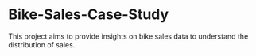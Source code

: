 # Bike-Sales-Case-Study
This project aims to provide insights on bike sales data to understand the distribution of sales.
